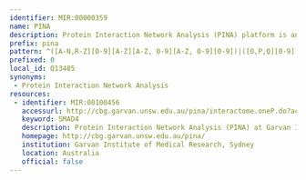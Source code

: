 ```yaml
---
identifier: MIR:00000359
name: PINA
description: Protein Interaction Network Analysis (PINA) platform is an integrated platform for protein interaction network construction, filtering, analysis, visualization and management. It integrates protein-protein interaction data from six public curated databases and builds a complete, non-redundant protein interaction dataset for six model organisms.
prefix: pina
pattern: ^([A-N,R-Z][0-9][A-Z][A-Z, 0-9][A-Z, 0-9][0-9])|([O,P,Q][0-9][A-Z, 0-9][A-Z, 0-9][A-Z, 0-9][0-9])$
prefixed: 0
local_id: Q13485
synonyms:
 - Protein Interaction Network Analysis
resources:
 - identifier: MIR:00100456
   accessurl: http://cbg.garvan.unsw.edu.au/pina/interactome.oneP.do?ac=${lid}&showExtend=null
   keyword: SMAD4
   description: Protein Interaction Network Analysis (PINA) at Garvan Institute
   homepage: http://cbg.garvan.unsw.edu.au/pina/
   institution: Garvan Institute of Medical Research, Sydney
   location: Australia
   official: false
---
```

